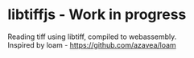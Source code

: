 # libtiffjs - Work in progress

Reading tiff using libtiff, compiled to webassembly. <br />
Inspired by loam - https://github.com/azavea/loam
